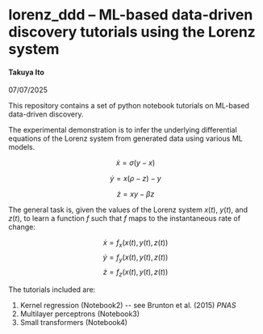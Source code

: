 # lorenz_ddd – ML-based data-driven discovery tutorials using the Lorenz system
#### Takuya Ito
07/07/2025

This repository contains a set of python notebook tutorials on ML-based data-driven discovery.

The experimental demonstration is to infer the underlying differential equations of the Lorenz system from generated data using various ML models.

$$\dot{x} = \sigma (y - x)$$

$$\dot{y} = x ( \rho - z) - y$$

$$\dot{z} = xy - \beta z$$

The general task is, given the values of the Lorenz system $x(t)$, $y(t)$, and $z(t)$, to learn a function $f$ such that $f$ maps to the instantaneous rate of change:

$$ \dot{x} = f_x \big( x(t),y(t),z(t) \big)$$
$$ \dot{y} = f_y \big( x(t),y(t),z(t) \big)$$
$$ \dot{z} = f_z \big( x(t),y(t),z(t) \big)$$

The tutorials included are:
1. Kernel regression (Notebook2) -- see Brunton et al. (2015) *PNAS*
2. Multilayer perceptrons (Notebook3)
3. Small transformers (Notebook4)

